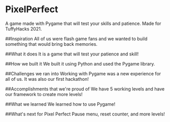 # PixelPerfect
A game made with Pygame that will test your skills and patience. Made for TuffyHacks 2021.

##Inspiration
All of us were flash game fans and we wanted to build something that would bring back memories.

##What it does
It is a game that will test your patience and skill!

##How we built it
We built it using Python and used the Pygame library.

##Challenges we ran into
Working with Pygame was a new experience for all of us. It was also our first hackathon!

##Accomplishments that we're proud of
We have 5 working levels and have our framework to create more levels!

##What we learned
We learned how to use Pygame!

##What's next for Pixel Perfect
Pause menu, reset counter, and more levels!

